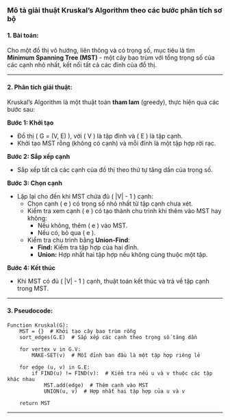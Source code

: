 ### **Mô tả giải thuật Kruskal’s Algorithm theo các bước phân tích sơ bộ**

#### **1. Bài toán:**
Cho một đồ thị vô hướng, liên thông và có trọng số, mục tiêu là tìm **Minimum Spanning Tree (MST)** - một cây bao trùm với tổng trọng số của các cạnh nhỏ nhất, kết nối tất cả các đỉnh của đồ thị.

---

#### **2. Phân tích giải thuật:**
Kruskal’s Algorithm là một thuật toán **tham lam** (greedy), thực hiện qua các bước sau:

**Bước 1: Khởi tạo**
- Đồ thị \( G = (V, E) \), với \( V \) là tập đỉnh và \( E \) là tập cạnh.
- Khởi tạo MST rỗng (không có cạnh) và mỗi đỉnh là một tập hợp rời rạc.

**Bước 2: Sắp xếp cạnh**
- Sắp xếp tất cả các cạnh của đồ thị theo thứ tự tăng dần của trọng số.

**Bước 3: Chọn cạnh**
- Lặp lại cho đến khi MST chứa đủ \( |V| - 1 \) cạnh:
  - Chọn cạnh \( e \) có trọng số nhỏ nhất từ tập cạnh chưa xét.
  - Kiểm tra xem cạnh \( e \) có tạo thành chu trình khi thêm vào MST hay không:
    - Nếu không, thêm \( e \) vào MST.
    - Nếu có, bỏ qua \( e \).
  - Kiểm tra chu trình bằng **Union-Find**:
    - **Find:** Kiểm tra tập hợp của hai đỉnh.
    - **Union:** Hợp nhất hai tập hợp nếu không cùng thuộc một tập.

**Bước 4: Kết thúc**
- Khi MST có đủ \( |V| - 1 \) cạnh, thuật toán kết thúc và trả về tập cạnh trong MST.

---

#### **3. Pseudocode:**

```text
Function Kruskal(G):
    MST = {}  # Khởi tạo cây bao trùm rỗng
    sort_edges(G.E)  # Sắp xếp các cạnh theo trọng số tăng dần
    
    for vertex v in G.V:
        MAKE-SET(v)  # Mỗi đỉnh ban đầu là một tập hợp riêng lẻ
    
    for edge (u, v) in G.E:
        if FIND(u) != FIND(v):  # Kiểm tra nếu u và v thuộc các tập khác nhau
            MST.add(edge)  # Thêm cạnh vào MST
            UNION(u, v)  # Hợp nhất hai tập hợp của u và v
    
    return MST
```

---
